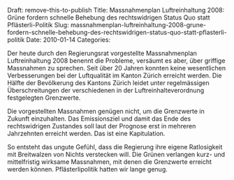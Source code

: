 Draft: remove-this-to-publish
Title: Massnahmenplan Luftreinhaltung 2008: Grüne fordern schnelle Behebung des rechtswidrigen Status Quo statt Pflästerli-Politik
Slug: massnahmenplan-luftreinhaltung-2008-grune-fordern-schnelle-behebung-des-rechtswidrigen-status-quo-statt-pflasterli-politik
Date: 2010-01-14
Categories:

Der heute durch den Regierungsrat vorgestellte Massnahmenplan Luftreinhaltung 2008 benennt die Probleme, versäumt es aber, über griffige Massnahmen zu sprechen. Seit über 20 Jahren konnten keine wesentlichen Verbesserungen bei der Luftqualität im Kanton Zürich erreicht werden. Die Hälfte der Bevölkerung des Kantons Zürich leidet unter regelmässigen Überschreitungen der verschiedenen in der Luftreinhalteverordnung festgelegten Grenzwerte.

Die vorgestellten Massnahmen genügen nicht, um die Grenzwerte in Zukunft einzuhalten. Das Emissionsziel und damit das Ende des rechtswidrigen Zustandes soll laut der Prognose erst in mehreren Jahrzehnten erreicht werden. Das ist eine Kapitulation.

So entsteht das ungute Gefühl, dass die Regierung ihre eigene Ratlosigkeit mit Breitwalzen von Nichts verstecken will. Die Grünen verlangen kurz- und mittelfristig wirksame Massnahmen, mit denen die Grenzwerte erreicht werden können. Pflästerlipolitik hatten wir lange genug.
